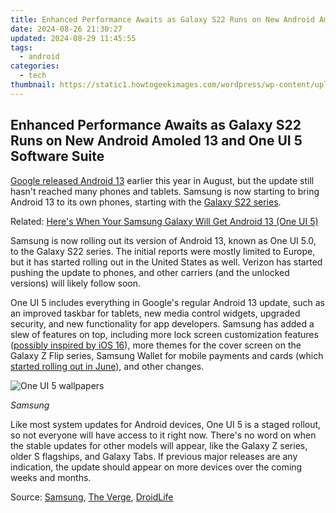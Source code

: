 ```yaml
---
title: Enhanced Performance Awaits as Galaxy S22 Runs on New Android Amoled 13 and One UI 5 Software Suite
date: 2024-08-26 21:30:27
updated: 2024-08-29 11:45:55
tags:
  - android
categories:
  - tech
thumbnail: https://static1.howtogeekimages.com/wordpress/wp-content/uploads/2022/02/samsung-galaxy-s22-ultra-and-regular-in-hand-htg.jpg
---
```


## Enhanced Performance Awaits as Galaxy S22 Runs on New Android Amoled 13 and One UI 5 Software Suite

[Google released Android 13](https://ios-unlock.techidaily.com/how-to-change-country-on-app-store-for-apple-iphone-se-2022-with-7-methods-by-drfone-ios/) earlier this year in August, but the update still hasn't reached many phones and tablets. Samsung is now starting to bring Android 13 to its own phones, starting with the [Galaxy S22 series](https://some-skills.techidaily.com/total-gaze-coverage-camera-analysis-for-2024/).

Related: [Here's When Your Samsung Galaxy Will Get Android 13 (One UI 5)](https://tech-recovery.techidaily.com/how-to-watch-the-star-trek-movies-in-order/) 

 Samsung is now rolling out its version of Android 13, known as One UI 5.0, to the Galaxy S22 series. The initial reports were mostly limited to Europe, but it has started rolling out in the United States as well. Verizon has started pushing the update to phones, and other carriers (and the unlocked versions) will likely follow soon.

 One UI 5 includes everything in Google's regular Android 13 update, such as an improved taskbar for tablets, new media control widgets, upgraded security, and new functionality for app developers. Samsung has added a slew of features on top, including more lock screen customization features ([possibly inspired by iOS 16](https://network-issues.techidaily.com/enhancing-gameplay-fixing-civ-5-crashes/)), more themes for the cover screen on the Galaxy Z Flip series, Samsung Wallet for mobile payments and cards (which [started rolling out in June](https://sim-unlock.techidaily.com/tutorial-to-change-realme-imei-without-root-a-comprehensive-guide-by-drfone-android/)), and other changes.

![One UI 5 wallpapers](https://static1.howtogeekimages.com/wordpress/wp-content/uploads/2022/10/One-UI-wallpapers.jpg) 

_Samsung_

 Like most system updates for Android devices, One UI 5 is a staged rollout, so not everyone will have access to it right now. There's no word on when the stable updates for other models will appear, like the Galaxy Z series, older S flagships, and Galaxy Tabs. If previous major releases are any indication, the update should appear on more devices over the coming weeks and months.

 Source: [Samsung](https://twitter.com/SamsungMobile/status/1584530146140332033), [The Verge](https://www.theverge.com/2022/10/24/23420663/samsung-galaxy-s22-android-13-update), [DroidLife](https://www.droid-life.com/2022/10/24/galaxy-s22-one-ui-5-update-android-13-release/)

<ins class="adsbygoogle"
     style="display:block"
     data-ad-format="autorelaxed"
     data-ad-client="ca-pub-7571918770474297"
     data-ad-slot="1223367746"></ins>



<ins class="adsbygoogle"
     style="display:block"
     data-ad-client="ca-pub-7571918770474297"
     data-ad-slot="8358498916"
     data-ad-format="auto"
     data-full-width-responsive="true"></ins>
